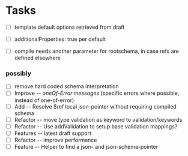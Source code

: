 # Tasks

- [ ] template default options retrieved from draft
- [ ] additionalProperties: true per default
- [ ] compile needs another parameter for rootschema, in case refs are defined elsewhere


### possibly

- [ ] remove hard coded schema interpretation
- [ ] Improve -- _oneOf-Error messages_ (specific errors where possible, instead of one-of-error)
- [ ] Add -- Resolve $ref local json-pointer without requiring compiled schema
- [ ] Refactor -- move type validation as keyword to validation/keywords
- [ ] Refactor -- Use addValidation to setup base validation mappings?
- [ ] Features -- latest draft support
- [ ] Refactor -- improve performance
- [ ] Feature -- Helper to find a json- and json-schema-pointer
